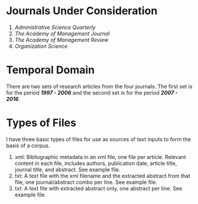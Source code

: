 # Journals Under Consideration
  1. *Administrative Science Quarterly*
  2. *The Academy of Management Journal*
  3. *The Academy of Management Review*
  4. *Organization Science*

# Temporal Domain

There are two sets of research articles from the four journals. The first set is for the period ***1997 - 2006*** and the second set is for the period ***2007 - 2016***. 

# Types of Files

I have three basic types of files for use as sources of text inputs to form the basis of a corpus.
  1. xml: Bibliographic metadata in an xml file, one file per article. Relevant content in each file, includes authors, publication date, article title, journal title, and abstract. See example file.
  2. txt: A text file with the xml filename and the extracted abstract from that file, one journal/abstract combo per line. See example file.
  3. txt: A text file with extracted abstract only, one abstract per line. See example file.

